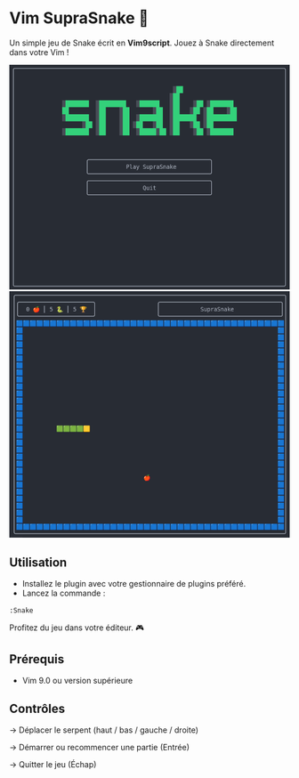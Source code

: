# Vim SupraSnake 🐍

Un simple jeu de Snake écrit en **Vim9script**.
Jouez à Snake directement dans votre Vim !

<img src="./menu.png">

<img src="./play.png">

## Utilisation

- Installez le plugin avec votre gestionnaire de plugins préféré.
- Lancez la commande :

```vim
:Snake
```

Profitez du jeu dans votre éditeur. 🎮

## Prérequis

- Vim 9.0 ou version supérieure

## Contrôles

→ Déplacer le serpent (haut / bas / gauche / droite)

→ Démarrer ou recommencer une partie (Entrée)

→ Quitter le jeu (Échap)
